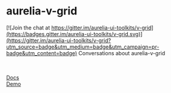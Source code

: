 # aurelia-v-grid

[![Join the chat at https://gitter.im/aurelia-ui-toolkits/v-grid](https://badges.gitter.im/aurelia-ui-toolkits/v-grid.svg)](https://gitter.im/aurelia-ui-toolkits/v-grid?utm_source=badge&utm_medium=badge&utm_campaign=pr-badge&utm_content=badge)
Conversations about aurelia-v-grid

<br><br>
[Docs](https://aurelia-ui-toolkits.gitbooks.io/aurelia-v-grid-docs/content/)
<br>
[Demo](http://aurelia-ui-toolkits.github.io/demo-v-grid)
<br><br><br>
